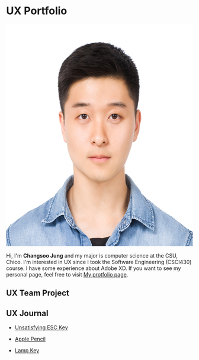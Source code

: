 # UX Portfolio
<p align="center">
  <img src="assets/changsoo.jpg" alt="Changsoo Jung" width="600" height="600">
</p>

Hi, I'm **Changsoo Jung** and my major is computer science at the CSU, Chico.
I'm interested in UX since I took the Software Engineering (CSCI430) course. I have some experience about Adobe XD.
If you want to see my personal page, feel free to visit [My protfolio page](https://changsoojung-66e4e.firebaseapp.com/).
## UX Team Project


## UX Journal

* [Unsatisfying ESC Key](journal-01/)

* [Apple Pencil](journal-02/)

* [Lamp Key](journal-03/)
